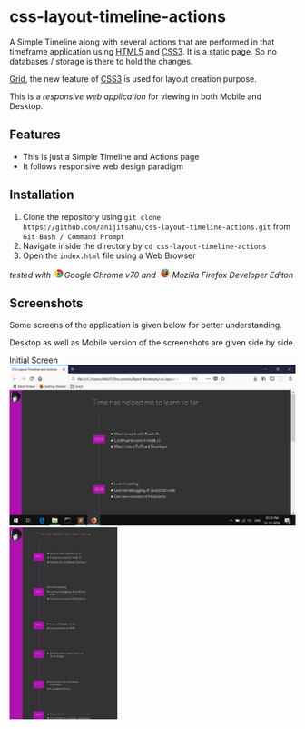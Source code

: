 # css-layout-timeline-actions
A Simple Timeline along with several actions that are performed in that timeframe application using [HTML5](https://www.w3schools.com/html/html5_intro.asp) and [CSS3](https://www.w3schools.com/css/). It is a static page. So no databases / storage is there to hold the changes.

[Grid](https://developer.mozilla.org/en-US/docs/Web/CSS/CSS_Grid_Layout), the new feature of [CSS3](https://www.w3schools.com/css/) is used for layout creation purpose.

This is a *responsive web application* for viewing in both Mobile and Desktop.


## Features
- This is just a Simple Timeline and Actions page
- It follows responsive web design paradigm

## Installation

1. Clone the repository using `git clone https://github.com/anijitsahu/css-layout-timeline-actions.git` from `Git Bash / Command Prompt`
2. Navigate inside the directory by `cd css-layout-timeline-actions`
3. Open the `index.html` file using a Web Browser

*tested with <img src="screenshots/chrome.png" width="20px" title="Google Chrome">Google Chrome v70 and <img src="screenshots/firefox.png" width="25px" title="Firefox Developer edition">Mozilla Firefox Developer Editon*  

## Screenshots

Some screens of the application is given below for better understanding. 

Desktop as well as Mobile version of the screenshots are given side by side.

<p> Initial Screen <br/> 
 <img src="screenshots/desktop 1.png" width="590px" title="Initial screen"/>
 <img src="screenshots/mobile 1.png" width="190px" title="Initial screen"/> 
</p>
 
